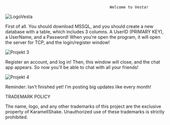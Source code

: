                                                   Welcome to Vesta!

![LogoVesta](https://github.com/KaramellShake/ChatApp/assets/166949444/f979b62d-03c9-4140-8700-6535f127b836)

First of all. You should download MSSQL, and you should create a new database with a table, which includes 3 columns. A UserID (PRIMARY KEY), a UserName, and a Password! When you're open the program, it will open the server for TCP, and the login/register window!

![Projekt 3](https://github.com/KaramellShake/ChatApp/assets/166949444/3d67ca61-d14b-411e-b9c4-4acfe7bf2c83)

Register an account, and log in! Then, this window will close, and the chat app appears. So now you'll be able to chat with all your friends!

![Projekt 4](https://github.com/KaramellShake/ChatApp/assets/166949444/4a7225c5-47f8-48a8-ad44-d873e96baeec)

Reminder: Isn't finished yet! I'm posting big updates like every month!

TRADEMARK POLICY

The name, logo, and any other trademarks of this project are the exclusive property of KaramellShake. Unauthorized use of these trademarks is strictly prohibited.

